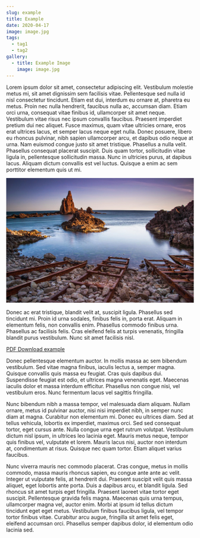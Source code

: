 ```yaml
---
slug: example
title: Example
date: 2020-04-17
image: image.jpg
tags:
  - tag1
  - tag2
gallery:
  - title: Example Image
    image: image.jpg
---
```


Lorem ipsum dolor sit amet, consectetur adipiscing elit. Vestibulum molestie
metus mi, sit amet dignissim sem facilisis vitae. Pellentesque sed nulla id nisl
consectetur tincidunt. Etiam est dui, interdum eu ornare at, pharetra eu metus.
Proin nec nulla hendrerit, faucibus nulla ac, accumsan diam. Etiam orci urna,
consequat vitae finibus id, ullamcorper sit amet neque. Vestibulum vitae risus
nec ipsum convallis faucibus. Praesent imperdiet pretium dui nec aliquet. Fusce
maximus, quam vitae ultricies ornare, eros erat ultrices lacus, et semper lacus
neque eget nulla. Donec posuere, libero eu rhoncus pulvinar, nibh sapien
ullamcorper arcu, et dapibus odio neque at urna. Nam euismod congue justo sit
amet tristique. Phasellus a nulla velit. Phasellus consequat placerat suscipit.
Duis quam tortor, sollicitudin vitae ligula in, pellentesque sollicitudin massa.
Nunc in ultricies purus, at dapibus lacus. Aliquam dictum convallis est vel
luctus. Quisque a enim ac sem porttitor elementum quis ut mi.

![](image.jpg)

Donec ac erat tristique, blandit velit at, suscipit ligula. Phasellus sed
tincidunt mi. Proin id urna sodales, finibus felis in, porta erat. Aliquam in
elementum felis, non convallis enim. Phasellus commodo finibus urna. Phasellus
ac facilisis felis. Cras eleifend felis at turpis venenatis, fringilla blandit
purus vestibulum. Nunc sit amet facilisis nisl.

[PDF Download example](file-sample_150kB.pdf)

Donec pellentesque elementum auctor. In mollis massa ac sem bibendum vestibulum.
Sed vitae magna finibus, iaculis lectus a, semper magna. Quisque convallis quis
massa eu feugiat. Cras quis dapibus dui. Suspendisse feugiat est odio, et
ultrices magna venenatis eget. Maecenas iaculis dolor et massa interdum
efficitur. Phasellus non congue nisi, vel vestibulum eros. Nunc fermentum lacus
vel sagittis fringilla.

Nunc bibendum nibh a massa tempor, vel malesuada diam aliquam. Nullam ornare,
metus id pulvinar auctor, nisi nisi imperdiet nibh, in semper nunc diam at
magna. Curabitur non elementum mi. Donec eu ultrices diam. Sed at tellus
vehicula, lobortis ex imperdiet, maximus orci. Sed sed consequat tortor, eget
cursus ante. Nulla congue urna eget rutrum volutpat. Vestibulum dictum nisl
ipsum, in ultrices leo lacinia eget. Mauris metus neque, tempor quis finibus
vel, vulputate et lorem. Mauris lacus nisi, auctor non interdum at, condimentum
at risus. Quisque nec quam tortor. Etiam aliquet varius faucibus.

Nunc viverra mauris nec commodo placerat. Cras congue, metus in mollis commodo,
massa mauris rhoncus sapien, eu congue ante ante ac velit. Integer ut vulputate
felis, at hendrerit dui. Praesent suscipit velit quis massa aliquet, eget
lobortis ante porta. Duis a dapibus arcu, et blandit ligula. Sed rhoncus sit
amet turpis eget fringilla. Praesent laoreet vitae tortor eget suscipit.
Pellentesque gravida felis magna. Maecenas quis urna tempus, ullamcorper magna
vel, auctor enim. Morbi at ipsum id tellus dictum tincidunt eget eget metus.
Vestibulum finibus faucibus ligula, vel tempor tortor finibus vitae. Curabitur
arcu augue, fringilla sit amet felis eget, eleifend accumsan orci. Phasellus
semper dapibus dolor, id elementum odio lacinia sed.

